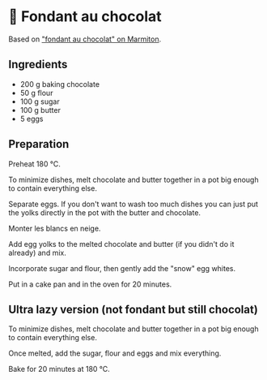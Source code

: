 # 🍰 Fondant au chocolat

Based on ["fondant au chocolat" on Marmiton][marmiton].

[marmiton]: https://www.marmiton.org/recettes/recette_fondant-au-chocolat_15025.aspx

## Ingredients

* 200 g baking chocolate
* 50 g flour
* 100 g sugar
* 100 g butter
* 5 eggs

## Preparation

Preheat 180 °C.

To minimize dishes, melt chocolate and butter together in a pot big
enough to contain everything else.

Separate eggs. If you don't want to wash too much dishes you can just
put the yolks directly in the pot with the butter and chocolate.

Monter les blancs en neige.

Add egg yolks to the melted chocolate and butter (if you didn't do it
already) and mix.

Incorporate sugar and flour, then gently add the "snow" egg whites.

Put in a cake pan and in the oven for 20 minutes.

## Ultra lazy version (not fondant but still chocolat)

To minimize dishes, melt chocolate and butter together in a pot big
enough to contain everything else.

Once melted, add the sugar, flour and eggs and mix everything.

Bake for 20 minutes at 180 °C.
